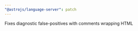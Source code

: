 ```yaml
---
"@astrojs/language-server": patch
---
```


Fixes diagnostic false-positives with comments wrapping HTML
